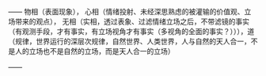 ——
物相（表面现象），
心相（情绪投射、未经深思熟虑的被灌输的价值观、立场带来的观点），
无相（实相，透过表象、过滤情绪立场之后，不带滤镜的事实（有观测手段，才有事实，有立场视角才有事实（多视角的全面的事实？））），道（规律，世界运行的深层次规律，自然世界、人类世界，人与自然的天人合一，不是人的立场也不是自然的立场，而是天人合一的立场）

——


